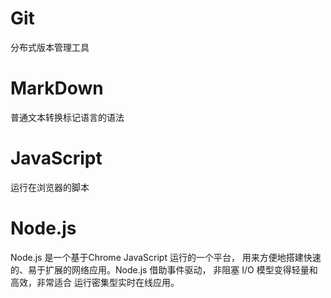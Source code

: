 # Git
分布式版本管理工具

# MarkDown
普通文本转换标记语言的语法

# JavaScript
运行在浏览器的脚本

# Node.js
Node.js 是一个基于Chrome JavaScript 运行的一个平台， 用来方便地搭建快速的、易于扩展的网络应用。Node.js 借助事件驱动， 非阻塞 I/O 模型变得轻量和高效，非常适合 运行密集型实时在线应用。

